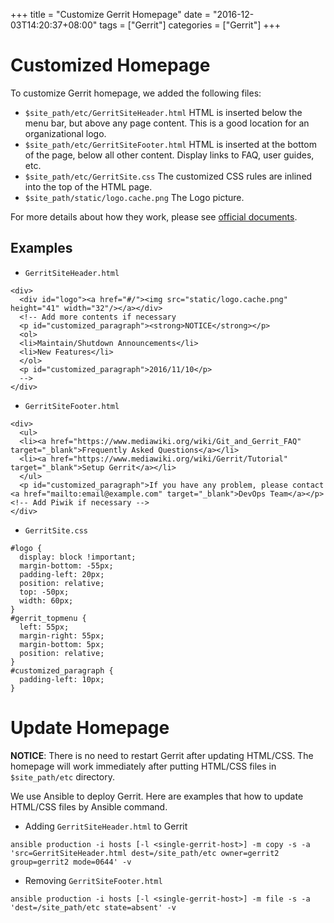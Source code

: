 +++
title = "Customize Gerrit Homepage"
date = "2016-12-03T14:20:37+08:00"
tags        = ["Gerrit"]
categories  = ["Gerrit"]
+++

# Customized Homepage

To customize Gerrit homepage, we added the following files:

* `$site_path/etc/GerritSiteHeader.html` HTML is inserted below the menu bar, but above any page content. This is a good location for an organizational logo.
* `$site_path/etc/GerritSiteFooter.html` HTML is inserted at the bottom of the page, below all other content. Display links to FAQ, user guides, etc.
* `$site_path/etc/GerritSite.css` The customized CSS rules are inlined into the top of the HTML page.
* `$site_path/static/logo.cache.png` The Logo picture.

For more details about how they work, please see [official documents](https://gerrit-review.googlesource.com/Documentation/config-themes.html).


## Examples

* `GerritSiteHeader.html`

```
<div>
  <div id="logo"><a href="#/"><img src="static/logo.cache.png" height="41" width="32"/></a></div>
  <!-- Add more contents if necessary
  <p id="customized_paragraph"><strong>NOTICE</strong></p>
  <ol>
  <li>Maintain/Shutdown Announcements</li>
  <li>New Features</li>
  </ol>
  <p id="customized_paragraph">2016/11/10</p>
  -->
</div>
```

* `GerritSiteFooter.html`

```
<div>
  <ul>
  <li><a href="https://www.mediawiki.org/wiki/Git_and_Gerrit_FAQ" target="_blank">Frequently Asked Questions</a></li>
  <li><a href="https://www.mediawiki.org/wiki/Gerrit/Tutorial" target="_blank">Setup Gerrit</a></li>
  </ul>
  <p id="customized_paragraph">If you have any problem, please contact <a href="mailto:email@example.com" target="_blank">DevOps Team</a></p>
<!-- Add Piwik if necessary -->
</div>
```

* `GerritSite.css`

```
#logo {
  display: block !important;
  margin-bottom: -55px;
  padding-left: 20px;
  position: relative;
  top: -50px;
  width: 60px;
}
#gerrit_topmenu {
  left: 55px;
  margin-right: 55px;
  margin-bottom: 5px;
  position: relative;
}
#customized_paragraph {
  padding-left: 10px;
}
```

# Update Homepage

**NOTICE**: There is no need to restart Gerrit after updating HTML/CSS. The homepage will work immediately after putting HTML/CSS files in `$site_path/etc` directory.

We use Ansible to deploy Gerrit. Here are examples that how to update HTML/CSS files by Ansible command.


* Adding `GerritSiteHeader.html` to Gerrit

```
ansible production -i hosts [-l <single-gerrit-host>] -m copy -s -a 'src=GerritSiteHeader.html dest=/site_path/etc owner=gerrit2 group=gerrit2 mode=0644' -v
```

* Removing `GerritSiteFooter.html`

```
ansible production -i hosts [-l <single-gerrit-host>] -m file -s -a 'dest=/site_path/etc state=absent' -v
```
